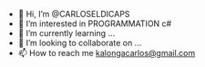 - 👋 Hi, I’m @CARLOSELDICAPS
- 👀 I’m interested in PROGRAMMATION c#
- 🌱 I’m currently learning ...
- 💞️ I’m looking to collaborate on ...
- 📫 How to reach me kalongacarlos@gmail.com

<!---
CARLOSELDICAPS/CARLOSELDICAPS is a ✨ special ✨ repository because its `README.md` (this file) appears on your GitHub profile.
You can click the Preview link to take a look at your changes.
--->
